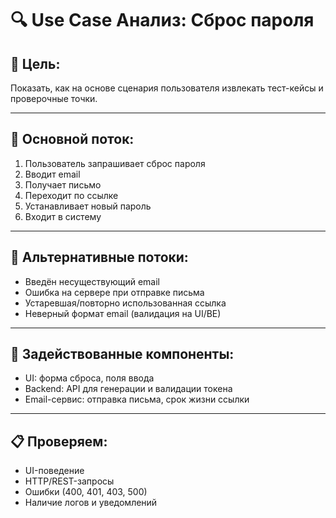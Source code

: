 # 🔍 Use Case Анализ: Сброс пароля

## 📌 Цель:
Показать, как на основе сценария пользователя извлекать тест-кейсы и проверочные точки.

---

## 🔹 Основной поток:
1. Пользователь запрашивает сброс пароля
2. Вводит email
3. Получает письмо
4. Переходит по ссылке
5. Устанавливает новый пароль
6. Входит в систему

---

## 🔸 Альтернативные потоки:
- Введён несуществующий email
- Ошибка на сервере при отправке письма
- Устаревшая/повторно использованная ссылка
- Неверный формат email (валидация на UI/BE)

---

## 🔧 Задействованные компоненты:
- UI: форма сброса, поля ввода
- Backend: API для генерации и валидации токена
- Email-сервис: отправка письма, срок жизни ссылки

---

## 📋 Проверяем:
- UI-поведение
- HTTP/REST-запросы
- Ошибки (400, 401, 403, 500)
- Наличие логов и уведомлений
